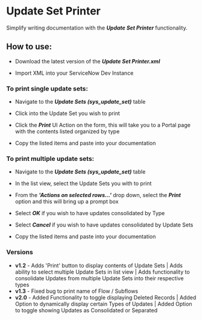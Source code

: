 # Update Set Printer

Simplify writing documentation with the ***Update Set Printer*** functionality.

## How to use:

 * Download the latest version of the ***Update Set Printer.xml*** 

 * Import XML into your ServiceNow Dev Instance

### To print single update sets:

  * Navigate to the ***Update Sets (sys_update_set)*** table
  
  * Click into the Update Set you wish to print
  
  * Click the ***Print*** UI Action on the form, this will take you to a Portal page with the contents listed organized by type
  
  * Copy the listed items and paste into your documentation

### To print multiple update sets:

  * Navigate to the ***Update Sets (sys_update_set)*** table

  * In the list view, select the Update Sets you with to print
  
  * From the ***'Actions on selected rows...'*** drop down, select the ***Print*** option and this will bring up a prompt box

  * Select ***OK*** if you wish to have updates consolidated by Type

  * Select ***Cancel*** if you wish to have updates consolidated by Update Sets
  
  * Copy the listed items and paste into your documentation



### Versions
  * **v1.2** - Adds 'Print' button to display contents of Update Sets | Adds ability to select multiple Update Sets in list view | Adds functionality to consolidate Updates from multiple Update Sets into their respective types
  * **v1.3** - Fixed bug to print name of Flow / Subflows
  * **v2.0** - Added Functionality to toggle displaying Deleted Records | Added Option to dynamically display certain Types of Updates | Added Option to toggle showing Updates as Consolidated or Separated
